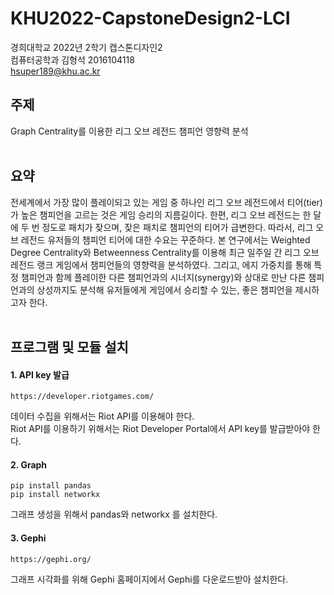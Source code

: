 # KHU2022-CapstoneDesign2-LCI

경희대학교 2022년 2학기 캡스톤디자인2 <br/>
컴퓨터공학과 김형석 2016104118 <br/>
hsuper189@khu.ac.kr <br/>

## 주제
Graph Centrality를 이용한 리그 오브 레전드 챔피언 영향력 분석 
<br/><br/>

## 요약
전세계에서 가장 많이 플레이되고 있는 게임 중 하나인 리그 오브 레전드에서 티어(tier)가 높은 챔피언을 고르는 것은 게임 승리의 지름길이다. 한편, 리그 오브 레전드는 한 달에 두 번 정도로 패치가 잦으며, 잦은 패치로 챔피언의 티어가 급변한다. 따라서, 리그 오브 레전드 유저들의 챔피언 티어에 대한 수요는 꾸준하다. 본 연구에서는 Weighted Degree Centrality와 Betweenness Centrality를 이용해 최근 일주일 간 리그 오브 레전드 랭크 게임에서 챔피언들의 영향력을 분석하였다. 그리고, 에지 가중치를 통해 특정 챔피언과 함께 플레이한 다른 챔피언과의 시너지(synergy)와 상대로 만난 다른 챔피언과의 상성까지도 분석해 유저들에게 게임에서 승리할 수 있는, 좋은 챔피언을 제시하고자 한다.
<br/><br/>

## 프로그램 및 모듈 설치
#### 1. API key 발급
```
https://developer.riotgames.com/
```
데이터 수집을 위해서는 Riot API를 이용해야 한다. <br/>
Riot API를 이용하기 위해서는 Riot Developer Portal에서 API key를 발급받아야 한다.<br/>
#### 2. Graph
```
pip install pandas
pip install networkx
```
그래프 생성을 위해서 pandas와 networkx 를 설치한다.<br/>
#### 3. Gephi
```
https://gephi.org/
```
그래프 시각화를 위해 Gephi 홈페이지에서 Gephi를 다운로드받아 설치한다.
<br/><br/>




